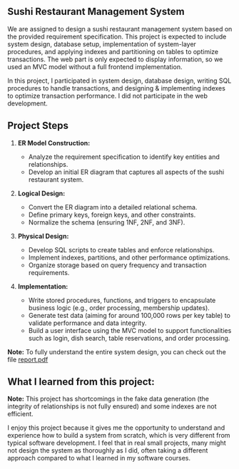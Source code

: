 ## Sushi Restaurant Management System

We are assigned to design a sushi restaurant management system based on the provided requirement specification. This project is expected to include system design, database setup, implementation of system-layer procedures, and applying indexes and partitioning on tables to optimize transactions. The web part is only expected to display information, so we used an MVC model without a full frontend implementation.

In this project, I participated in system design, database design, writing SQL procedures to handle transactions, and designing & implementing indexes to optimize transaction performance. I did not participate in the web development.

## Project Steps

1. **ER Model Construction:**  
   - Analyze the requirement specification to identify key entities and relationships.
   - Develop an initial ER diagram that captures all aspects of the sushi restaurant system.

2. **Logical Design:**  
   - Convert the ER diagram into a detailed relational schema.
   - Define primary keys, foreign keys, and other constraints.
   - Normalize the schema (ensuring 1NF, 2NF, and 3NF).

3. **Physical Design:**  
   - Develop SQL scripts to create tables and enforce relationships.
   - Implement indexes, partitions, and other performance optimizations.
   - Organize storage based on query frequency and transaction requirements.

4. **Implementation:**  
   - Write stored procedures, functions, and triggers to encapsulate business logic (e.g., order processing, membership updates).
   - Generate test data (aiming for around 100,000 rows per key table) to validate performance and data integrity.
   - Build a user interface using the MVC model to support functionalities such as login, dish search, table reservations, and order processing.

**Note:** To fully understand the entire system design, you can check out the file [report.pdf](./Report.pdf)





  
 

## What I learned from this project:
**Note:** This project has shortcomings in the fake data generation (the integrity of relationships is not fully ensured) and some indexes are not efficient.
  
I enjoy this project because it gives me the opportunity to understand and experience how to build a system from scratch, which is very different from typical software development. I feel that in real small projects, many might not design the system as thoroughly as I did, often taking a different approach compared to what I learned in my software courses.


